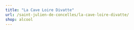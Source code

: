 ```yaml
---
title: "La Cave Loire Divatte"
url: /saint-julien-de-concelles/la-cave-loire-divatte/
shop: alcool
---
```

